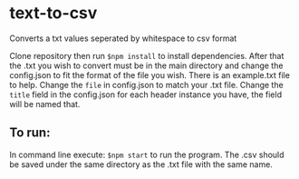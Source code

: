 # text-to-csv
Converts a txt values seperated by whitespace to csv format


Clone repository then run `$npm install` to install dependencies. After that the .txt you wish to convert must be in the main directory and change the config.json to fit the format of the file you wish. 
There is an example.txt file to help. Change the `file` in config.json to match your .txt file. Change the `title` field in the config.json for each header instance you have, the field will be named that.

## To run:

In command line execute: `$npm start` to run the program. The .csv should be saved under the same directory as the .txt file with the same name.
